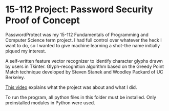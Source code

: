 # 15-112 Project: Password Security Proof of Concept

PasswordProtect was my 15-112 Fundamentals of Programming and Computer Science term project. I had full control over whatever the heck I want to do, so I wanted to give machine learning a shot–the name initially piqued my interest. 

A self-written feature vector recognizer to identify character glyphs drawn by users in Tkinter. Glyph-recognition algorithm based on the Greedy Point Match technique developed by Steven Stanek and Woodley Packard of UC Berkeley.

[This
video](https://www.youtube.com/watch?v=bNkPA50DM9E) explains what
the project was about and what I did. 

To run the program, all python files in this folder must be installed. Only preinstalled modules in Python were used. 
